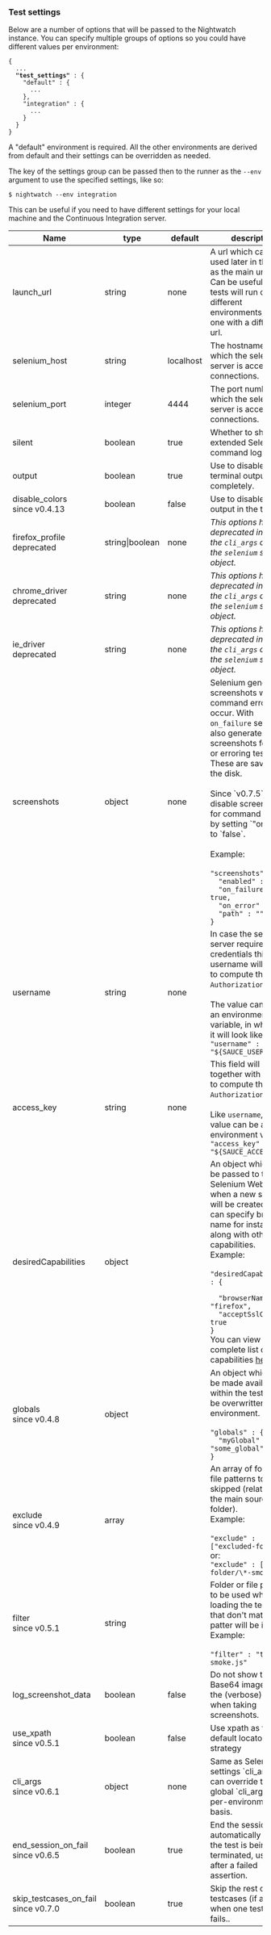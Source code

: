 ### Test settings

Below are a number of options that will be passed to the Nightwatch instance. You can specify multiple groups of options so you could have different values per environment:

<pre><code class="language-bash">{
  ...
  <strong>"test_settings"</strong> : {
    "default" : {
      ...
    },
    "integration" : {
      ...
    }
  }
}</code></pre>

<p class="alert alert-info">A "default" environment is required. All the other environments are derived from default and their settings can be overridden as needed.</p>

The key of the settings group can be passed then to the runner as the `--env` argument to use the specified settings, like so:

<pre><code class="language-bash">$ nightwatch --env integration</code></pre>

This can be useful if you need to have different settings for your local machine and the Continuous Integration server.

<table class="table table-bordered table-striped">
  <thead>
   <tr>
     <th style="width: 100px;">Name</th>
     <th style="width: 100px;">type</th>
     <th style="width: 50px;">default</th>
     <th>description</th>
   </tr>
  </thead>
  <tbody>
   <tr>
     <td>launch_url</td>
     <td>string</td>
     <td>none</td>
     <td>A url which can be used later in the tests as the main url to load. Can be useful if your tests will run on different environments, each one with a different url.</td>
   </tr>
   <tr>
     <td>selenium_host</td>
     <td>string</td>
     <td>localhost</td>
     <td>The hostname/IP on which the selenium server is accepting connections.</td>
   </tr>
   <tr>
     <td>selenium_port</td>
     <td>integer</td>
     <td>4444</td>
     <td>The port number on which the selenium server is accepting connections.</td>
   </tr>
   <tr>
     <td>silent</td>
     <td>boolean</td>
     <td>true</td>
     <td>Whether to show extended Selenium command logs.</td>
   </tr>
   <tr>
     <td>output</td>
     <td>boolean</td>
     <td>true</td>
     <td>Use to disable terminal output completely.</td>
   </tr>
   <tr>
     <td>disable_colors<br><span class="optional">since v0.4.13</span></td>
     <td>boolean</td>
     <td>false</td>
     <td>Use to disable colored output in the terminal.</td>
   </tr>
   <tr>
     <td>firefox_profile<br><span class="optional">deprecated</span></td>
     <td>string|boolean</td>
     <td>none</td>
     <td>
       <i>This options has been deprecated in favor of the <code>cli_args</code> object on the <code>selenium</code> settings object.</i>
     </td>
   </tr>
   <tr>
     <td>chrome_driver<br><span class="optional">deprecated</span></td>
     <td>string</td>
     <td>none</td>
     <td>
       <i>This options has been deprecated in favor of the <code>cli_args</code> object on the <code>selenium</code> settings object.</i>
     </td>
   </tr>
   <tr>
     <td>ie_driver<br><span class="optional">deprecated</span></td>
     <td>string</td>
     <td>none</td>
     <td>
       <i>This options has been deprecated in favor of the <code>cli_args</code> object on the <code>selenium</code> settings object.</i>
     </td>
   </tr>

   <tr>
     <td>screenshots</td>
     <td>object</td>
     <td>none</td>
     <td>Selenium generates screenshots when command errors occur. With <code>on_failure</code> set to true, also generates screenshots for failing or erroring tests. These are saved on the disk. <br><br>Since `v0.7.5` you can disable screenshots for command errors by setting `"on_error"` to `false`.
    <br><br>Example:<br><br><code>"screenshots" : {<br>&nbsp;&nbsp;"enabled" : true,<br>&nbsp;&nbsp;"on_failure" : true,<br>&nbsp;&nbsp;"on_error" : false,<br>&nbsp;&nbsp;"path" : ""<br>}</code></td>
   </tr>
   <tr>
     <td>username</td>
     <td>string</td>
     <td>none</td>
     <td>In case the selenium server requires credentials this username will be used to compute the <code>Authorization</code> header. <br><br>The value can be also an environment variable, in which case it will look like this:<br>
       <code>"username" : "${SAUCE_USERNAME}"</code>
     </td>
   </tr>
   <tr>
     <td>access_key</td>
     <td>string</td>
     <td>none</td>
     <td>This field will be used together with <code>username</code> to compute the <code>Authorization</code> header. <br><br>Like <code>username</code>, the value can be also an environment variable:<br>
       <code>"access_key" : "${SAUCE_ACCESS_KEY}"</code>
     </td>
   </tr>

   <tr>
     <td>desiredCapabilities</td>
     <td>object</td>
     <td></td>
     <td>An object which will be passed to the Selenium WebDriver when a new session will be created. You can specify browser name for instance along with other capabilities.
       <br>Example:<br><br>
<code>"desiredCapabilities" : {<br>
&nbsp;&nbsp;"browserName" : "firefox", <br>&nbsp;&nbsp;"acceptSslCerts" : true<br>}</code><br>
       You can view the complete list of capabilities <a href="https://github.com/SeleniumHQ/selenium/wiki/DesiredCapabilities" target="_blank">here</a>.
     </td>
   </tr>

   <tr>
     <td>globals<br><span class="optional">since v0.4.8</span></td>
     <td>object</td>
     <td></td>
     <td>An object which will be made available within the test and can be overwritten per environment. Example:<br><br>
<code>"globals" : {<br>&nbsp;&nbsp;"myGlobal" : "some_global"<br>}</code>
     </td>
   </tr>

   <tr>
     <td>exclude<br><span class="optional">since v0.4.9</span></td>
     <td>array</td>
     <td></td>
     <td>An array of folders or file patterns to be skipped (relative to the main source folder).<br>
       Example:<br><br>
        <code>"exclude" : ["excluded-folder"]</code><br>
       or:<br>
        <code>"exclude" : ["test-folder/\*-smoke.js"]</code><br>
     </td>
   </tr>

   <tr>
     <td>filter<br><span class="optional">since v0.5.1</span></td>
     <td>string</td>
     <td></td>
     <td>Folder or file pattern to be used when loading the tests. Files that don't match this patter will be ignored.<br>
       Example:<br><br>
        <code>"filter" : "tests/\*-smoke.js"</code><br>
     </td>
   </tr>

   <tr>
      <td>log_screenshot_data</td>
      <td>boolean</td>
      <td>false</td>
      <td>Do not show the Base64 image data in the (verbose) log when taking screenshots.</td>
   </tr>

   <tr>
     <td>use_xpath<br><span class="optional">since v0.5.1</span></td>
     <td>boolean</td>
     <td>false</td>
     <td>Use xpath as the default locator strategy</td>
   </tr>

   <tr>
     <td>cli_args<br><span class="optional">since v0.6.1</span></td>
     <td>object</td>
     <td>none</td>
     <td>Same as Selenium settings `cli_args`. You can override the global `cli_args` on a per-environment basis.</td>
   </tr>

   <tr>
     <td>end_session_on_fail<br><span class="optional">since v0.6.5</span></td>
     <td>boolean</td>
     <td>true</td>
     <td>End the session automatically when the test is being terminated, usually after a failed assertion.</td>
  </tr>

  <tr>
     <td>skip_testcases_on_fail<br><span class="optional">since v0.7.0</span></td>
     <td>boolean</td>
     <td>true</td>
     <td>Skip the rest of testcases (if any) when one testcase fails..</td>
  </tr>

  </tbody>
</table>
